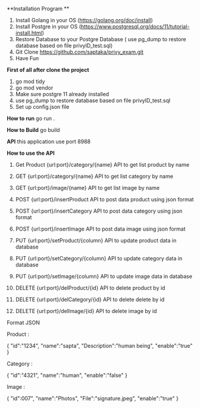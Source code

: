 **Installation Program **
1. Install Golang in your OS (https://golang.org/doc/install)
2. Install Postgre in your OS (https://www.postgresql.org/docs/11/tutorial-install.html)
3. Restore Database to your Postgre Database ( use pg_dump to restore database based on file privyID_test.sql)
4. Git Clone https://github.com/saptaka/privy_exam.git
5. Have Fun


**First of all after clone the project**
1. go mod tidy
2. go mod vendor
3. Make sure postgre 11 already installed
4. use pg_dump to restore database based on file privyID_test.sql
5. Set up config.json file

**How to run**
go run .

**How to Build**
go build


**API**
this application use port 8988

**How to use the API**
 1. Get Product {url:port}/category/{name}
    API to get list product by name
        

 2. GET    {url:port}/category/{name}
  API to get list category by name

 3. GET    {url:port}/image/{name}
  API to get list image by name

 4. POST   {url:port}/insertProduct
  API to post data product using json format

 5. POST   {url:port}/insertCategory
  API to post data category using json format

 6. POST   {url:port}/insertImage
 API to post data image using json format

 7. PUT    {url:port}/setProduct/{column}
  API to update product data in database

 8. PUT    {url:port}/setCategory/{column}
 API to update category data in database

 9. PUT    {url:port}/setImage/{column}
   API to update image data in database

 10. DELETE {url:port}/delProduct/{id}
  API to delete product by id

 11. DELETE {url:port}/delCategory/{id}
   API to delete delete by id

 12. DELETE {url:port}/delImage/{id}
    API to delete image by id


Format JSON

Product :

{
    "id":"1234",
    "name":"sapta",
    "Description":"human being",
    "enable":"true"
}

Category :

{
    "id":"4321",
    "name":"human",
    "enable":"false"
}

Image :

{
    "id":007",
    "name":"Photos",
    "File":"signature.jpeg",
    "enable":"true"
}